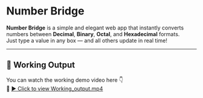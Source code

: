 #  Number Bridge

**Number Bridge** is a simple and elegant web app that instantly converts numbers between **Decimal**, **Binary**, **Octal**, and **Hexadecimal** formats.  
Just type a value in any box — and all others update in real time!

---

## 🎥 Working Output

You can watch the working demo video here 👇  
🔗 [▶️ Click to view Working_output.mp4](https://github.com/ravikiran-m-p/number_bridge/blob/main/Working_output.mp4?raw=true)

